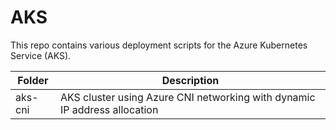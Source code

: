 # AKS

This repo contains various deployment scripts for the Azure Kubernetes Service (AKS).

Folder | Description
--- | ---
aks-cni | AKS cluster using Azure CNI networking with dynamic IP address allocation
